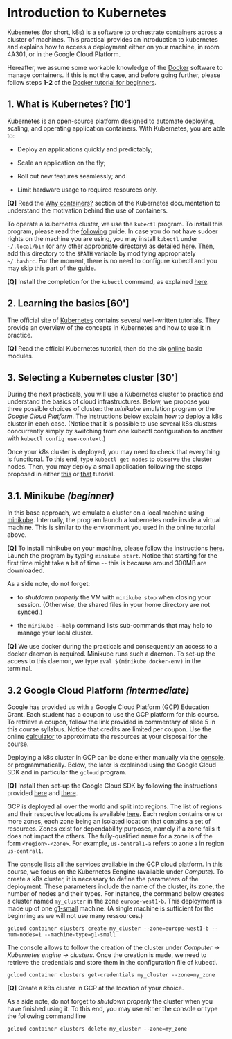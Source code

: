 # Introduction to Kubernetes

Kubernetes (for short, k8s) is a software to orchestrate containers across a cluster of machines.
This practical provides an introduction to kubernetes and explains how to access a deployment either on your machine, in room 4A301, or in the Google Cloud Platform.

Hereafter, we assume some workable knowledge of the [Docker](https://www.docker.com) software to manage containers.
If this is not the case, and before going further, please follow steps **1-2** of the [Docker tutorial for beginners](https://github.com/docker/labs/tree/master/beginner).

## 1. What is Kubernetes? [10']

Kubernetes is an open-source platform designed to automate deploying, scaling, and operating application containers.
With Kubernetes, you are able to:

 * Deploy an applications quickly and predictably;

 * Scale an application on the fly;
 
 * Roll out new features seamlessly; and
  
 * Limit hardware usage to required resources only.

**[Q]** Read the [Why containers?](https://kubernetes.io/docs/concepts/overview/what-is-kubernetes/#why-containers) section of the Kubernetes documentation to understand the motivation behind the use of containers.

To operate a kubernetes cluster, we use the `kubectl` program.
To install this program, please read the [following](https://kubernetes.io/docs/tasks/tools/install-kubectl) guide.
In case you do not have sudoer rights on the machine you are using, you may install `kubectl` under `~/.local/bin` (or any other appropriate directory) as detailed [here](https://kubernetes.io/docs/tasks/tools/install-kubectl/#install-kubectl-binary-using-curl).
Then, add this directory to the `$PATH` variable by modifying appropriately `~/.bashrc`.
For the moment, there is no need to configure kubectl and you may skip this part of the guide.

**[Q]** Install the completion for the `kubectl` command, as explained [here](https://kubernetes.io/docs/tasks/tools/included/).

## 2. Learning the basics [60']

The official site of [Kubernetes](https://kubernetes.io) contains several well-written tutorials.
They provide an overview of the concepts in Kubernetes and how to use it in practice.

**[Q]** Read the official Kubernetes tutorial, then do the six [online](https://kubernetes.io/docs/tutorials/kubernetes-basics) basic modules.

## 3. Selecting a Kubernetes cluster [30']

During the next practicals, you will use a Kubernetes cluster to practice and understand the basics of cloud infrastructures.
Below, we propose you three possible choices of cluster: the *minikube* emulation program or the *Google Cloud Platform*.
The instructions below explain how to deploy a k8s cluster in each case.
(Notice that it is possible to use several k8s clusters concurrently simply by switching from one kubectl configuration to another with `kubectl config use-context`.)

Once your k8s cluster is deployed, you may need to check that everything is functional.
To this end, type `kubectl get nodes` to observe the cluster nodes.
Then, you may deploy a small application following the steps proposed in either [this](https://kubernetes.io/docs/tasks/run-application/run-stateless-application-deployment) or [that](https://cloud.google.com/kubernetes-engine/docs/quickstart) tutorial.

## 3.1. Minikube  *(beginner)*

In this base approach, we emulate a cluster on a local machine using [minikube](https://github.com/kubernetes/minikube).
Internally, the program launch a kubernetes node inside a virtual machine.
This is similar to the environment you used in the online tutorial above.

**[Q]** To install minikube on your machine, please follow the instructions [here](https://minikube.sigs.k8s.io/docs/start/).
Launch the program by typing `minikube start`.
Notice that starting for the first time might take a bit of time -- this is because around 300MB are downloaded.

As a side note, do not forget:

* to *shutdown properly* the VM with `minikube stop` when closing your session.
   (Otherwise, the shared files in your home directory are not synced.)

* the `minikube --help` command lists sub-commands that may help to manage your local cluster.

**[Q]** We use docker during the practicals and consequently an access to a docker daemon is required.
Minikube runs such a daemon.
To set-up the access to this daemon, we type `eval $(minikube docker-env)` in the terminal.

## 3.2 Google Cloud Platform *(intermediate)*

Google has provided us with a Google Cloud Platform (GCP) Education Grant.
Each student has a coupon to use the GCP platform for this course.
To retrieve a coupon, follow the link provided in commentary of slide 5 in this course syllabus.
Notice that credits are limited per coupon.
Use the online [calculator](https://cloud.google.com/products/calculator/#tab=container) to approximate the resources at your disposal for the course.

Deploying a k8s cluster in GCP can be done either manually via the [console](https://console.cloud.google.com), or programmatically.
Below, the later is explained using the Google Cloud SDK and in particular the `gcloud` program.

**[Q]** Install then set-up the Google Cloud SDK by following the instructions provided [here](https://cloud.google.com/sdk/install) and [there](https://cloud.google.com/sdk/docs/initializing). 

GCP is deployed all over the world and split into regions.
The list of regions and their respective locations is available [here](https://cloud.google.com/compute/docs/regions-zones).
Each region contains one or more zones, each zone being an isolated location that contains a set of resources.
Zones exist for dependability purposes, namely if a zone fails it does not impact the others.
The fully-qualified name for a zone is of the form `<region>-<zone>`. 
For example, `us-central1-a` refers to zone `a` in region `us-central1`.

The [console](https://console.cloud.google.com) lists all the services available in the GCP cloud platform.
In this course, we focus on the Kubernetes Eengine (available under *Compute*).
To create a k8s cluster, it is necessary to define the parameters of the deployment.
These parameters include the name of the cluster, its zone, the number of nodes and their types.
For instance, the command below creates a cluster named `my_cluster` in the zone `europe-west1-b`.
This deployment is made up of one [g1-small](https://cloud.google.com/compute/docs/machine-types) machine.
(A single machine is sufficient for the beginning as we will not use many ressources.)

	gcloud container clusters create my_cluster --zone=europe-west1-b --num-nodes=1 --machine-type=g1-small

The console allows to follow the creation of the cluster under *Computer -> Kubernetes engine -> clusters*.
Once the creation is made, we need to retrieve the credentials and store them in the configuration file of kubectl.

	gcloud container clusters get-credentials my_cluster --zone=my_zone

**[Q]** Create a k8s cluster in GCP at the location of your choice.

As a side note, do not forget to *shutdown properly* the cluster when you have finished using it.
To this end, you may use either the console or type the following command line

	gcloud container clusters delete my_cluster --zone=my_zone
